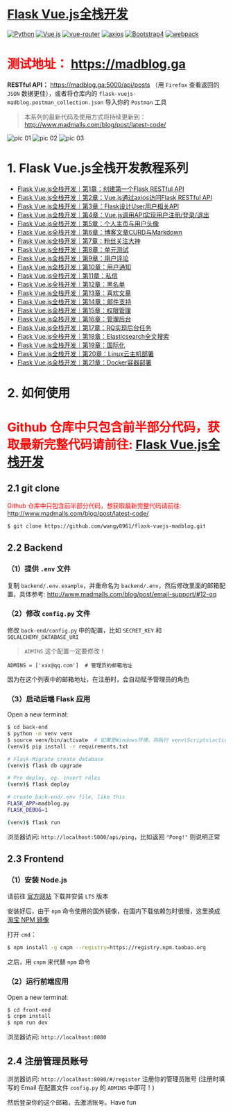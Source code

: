 # [Flask Vue.js全栈开发](http://www.madmalls.com/blog/category/vuejs/)

[![Python](https://img.shields.io/badge/python-v3.4%2B-blue.svg)](https://www.python.org/)
[![Vue.js](https://img.shields.io/badge/Vue.js-v2.5.2-orange.svg)](https://cn.vuejs.org/index.html)
[![vue-router](https://img.shields.io/badge/vue--router-v3.0.1-lightgrey.svg)](https://router.vuejs.org/zh/)
[![axios](https://img.shields.io/badge/axios-v0.18.0-yellow.svg)](https://github.com/axios/axios)
[![Bootstrap4](https://img.shields.io/badge/Bootstrap-v4.1.3-blue.svg)](https://getbootstrap.com/docs/4.1/getting-started/introduction/)
[![webpack](https://img.shields.io/badge/webpack-v3.6.0-brightgreen.svg)](https://webpack.js.org/)


# <span style="color: red">测试地址： https://madblog.ga </span>

**RESTful API：** https://madblog.ga:5000/api/posts （用 `Firefox` 查看返回的 `JSON` 数据更佳），或者将仓库内的 `flask-vuejs-madblog.postman_collection.json` 导入你的 `Postman` 工具

> 本系列的最新代码及使用方式将持续更新到： http://www.madmalls.com/blog/post/latest-code/


![pic 01](http://www.madmalls.com/api/medias/uploaded/madblogxuan-chuan-tu-01-60c24e78.png)
![pic 02](http://www.madmalls.com/api/medias/uploaded/github-madblog-xuan-chuan-tu-02-c023d0d7.png)
![pic 03](http://www.madmalls.com/api/medias/uploaded/madblogxuan-chuan-tu-02-cf3edae1.png)


# 1. Flask Vue.js全栈开发教程系列

- [Flask Vue.js全栈开发｜第1章：创建第一个Flask RESTful API](http://www.madmalls.com/blog/post/first-flask-test-restful-api/)
- [Flask Vue.js全栈开发｜第2章：Vue.js通过axios访问Flask RESTful API](http://www.madmalls.com/blog/post/axios-use-flask-api/)
- [Flask Vue.js全栈开发｜第3章：Flask设计User用户相关API](http://www.madmalls.com/blog/post/provide-users-api/)
- [Flask Vue.js全栈开发｜第4章：Vue.js调用API实现用户注册/登录/退出](http://www.madmalls.com/blog/post/user-register-and-login/)
- [Flask Vue.js全栈开发｜第5章：个人主页与用户头像](http://www.madmalls.com/blog/post/profile-page-and-avatars/)
- [Flask Vue.js全栈开发｜第6章：博客文章CURD与Markdown](http://www.madmalls.com/blog/post/post-curd-and-markdown/)
- [Flask Vue.js全栈开发｜第7章：粉丝关注大神](http://www.madmalls.com/blog/post/followers-and-followeds/)
- [Flask Vue.js全栈开发｜第8章：单元测试](http://www.madmalls.com/blog/post/flask-unit-test/)
- [Flask Vue.js全栈开发｜第9章：用户评论](http://www.madmalls.com/blog/post/user-comments/)
- [Flask Vue.js全栈开发｜第10章：用户通知](http://www.madmalls.com/blog/post/user-notifications/)
- [Flask Vue.js全栈开发｜第11章：私信](http://www.madmalls.com/blog/post/send-private-messages/)
- [Flask Vue.js全栈开发｜第12章：黑名单](http://www.madmalls.com/blog/post/blacklist/)
- [Flask Vue.js全栈开发｜第13章：喜欢文章](http://www.madmalls.com/blog/post/like-posts/)
- [Flask Vue.js全栈开发｜第14章：邮件支持](http://www.madmalls.com/blog/post/email-support/)
- [Flask Vue.js全栈开发｜第15章：权限管理](http://www.madmalls.com/blog/post/rbac/)
- [Flask Vue.js全栈开发｜第16章：管理后台](http://www.madmalls.com/blog/post/admin/)
- [Flask Vue.js全栈开发｜第17章：RQ实现后台任务](http://www.madmalls.com/blog/post/redis-queue/)
- [Flask Vue.js全栈开发｜第18章：Elasticsearch全文搜索](http://www.madmalls.com/blog/post/elasticsearch-for-madblog/)
- [Flask Vue.js全栈开发｜第19章：国际化](http://www.madmalls.com/blog/post/i18n/)
- [Flask Vue.js全栈开发｜第20章：Linux云主机部署](http://www.madmalls.com/blog/post/deployment-on-linux/)
- [Flask Vue.js全栈开发｜第21章：Docker容器部署](http://www.madmalls.com/blog/post/deployment-on-docker-containers/)


# 2. 如何使用

# <span style="color: red">Github 仓库中只包含前半部分代码，获取最新完整代码请前往: [Flask Vue.js全栈开发](http://www.madmalls.com/blog/category/vuejs/) </span>

## 2.1 git clone

<span style="color: red">Github 仓库中只包含前半部分代码，想获取最新完整代码请前往: http://www.madmalls.com/blog/post/latest-code/ </span>

```bash
$ git clone https://github.com/wangy8961/flask-vuejs-madblog.git
```

## 2.2 Backend


### （1）提供 `.env` 文件

复制 `backend/.env.example`，并重命名为 `backend/.env`，然后修改里面的邮箱配置，具体参考: http://www.madmalls.com/blog/post/email-support/#12-qq

### （2）修改 `config.py` 文件

修改 `back-end/config.py` 中的配置，比如 `SECRET_KEY` 和 `SQLALCHEMY_DATABASE_URI`

> `ADMINS` 这个配置一定要修改！

```
ADMINS = ['xxx@qq.com']  # 管理员的邮箱地址
```

因为在这个列表中的邮箱地址，在注册时，会自动赋予管理员的角色

### （3）启动后端 Flask 应用

Open a new terminal:

```bash
$ cd back-end
$ python -m venv venv
$ source venv/bin/activate  # 如果是Windows环境，则执行 venv\Scripts\activate
(venv)$ pip install -r requirements.txt

# Flask-Migrate create database
(venv)$ flask db upgrade

# Pre deploy, eg. insert roles
(venv)$ flask deploy

# create back-end/.env file, like this
FLASK_APP=madblog.py
FLASK_DEBUG=1

(venv)$ flask run
```

浏览器访问: `http://localhost:5000/api/ping`，比如返回 `"Pong!"` 则说明正常


## 2.3 Frontend

### （1）安装 Node.js

请前往 [官方网站](https://nodejs.org/zh-cn/) 下载并安装 `LTS` 版本

安装好后，由于 `npm` 命令使用的国外镜像，在国内下载依赖包时很慢，这里换成 [淘宝 NPM 镜像](https://npm.taobao.org/)

打开 `cmd`：

```bash
$ npm install -g cnpm --registry=https://registry.npm.taobao.org
```

之后，用 `cnpm` 来代替 `npm` 命令

### （2）运行前端应用

Open a new terminal:

```bash
$ cd front-end
$ cnpm install
$ npm run dev
```

浏览器访问: `http://localhost:8080`


## 2.4 注册管理员账号

浏览器访问: `http://localhost:8080/#/register` 注册你的管理员账号 (注册时填写的 Email 在配置文件 `config.py` 的 `ADMINS` 中即可！)

然后登录你的这个邮箱，去激活账号。Have fun
